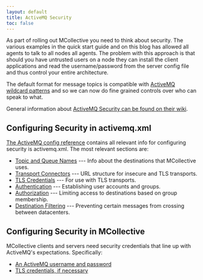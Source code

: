 ```yaml
---
layout: default
title: ActiveMQ Security
toc: false
---
```


[Security]: http://activemq.apache.org/security.html
[Wildcard]: http://activemq.apache.org/wildcards.html
[activemq_config]: /mcollective/deploy/middleware/activemq.html
[mcollective_username]: /mcollective/reference/plugins/connector_activemq.html#configuring-mcollective
[mcollective_tls]: ./activemq_ssl.html#step-2-configure-mcollective-servers

As part of rolling out MCollective you need to think about security. The various examples in the quick start guide and on this blog has allowed all agents to talk to all nodes all agents. The problem with this approach is that should you have untrusted users on a node they can install the client applications and read the username/password from the server config file and thus control your entire architecture.

The default format for message topics is compatible with [ActiveMQ wildcard patterns][Wildcard] and so we can now do fine grained controls over who can speak to what.

General information about [ActiveMQ Security can be found on their wiki][Security].

## Configuring Security in activemq.xml

[The ActiveMQ config reference][activemq_config] contains all relevant info for configuring security is activemq.xml. The most relevant sections are:

* [Topic and Queue Names](/mcollective/deploy/middleware/activemq.html#topic-and-queue-names) --- Info about the destinations that MCollective uses.
* [Transport Connectors](/mcollective/deploy/middleware/activemq.html#transport-connectors) --- URL structure for insecure and TLS transports.
* [TLS Credentials](/mcollective/deploy/middleware/activemq.html#tls-credentials) --- For use with TLS transports.
* [Authentication](/mcollective/deploy/middleware/activemq.html#authentication-users-and-groups) --- Establishing user accounts and groups.
* [Authorization](/mcollective/deploy/middleware/activemq.html#authorization-group-permissions) --- Limiting access to destinations based on group membership.
* [Destination Filtering](/mcollective/deploy/middleware/activemq.html#destination-filtering) --- Preventing certain messages from crossing between datacenters.



## Configuring Security in MCollective

MCollective clients and servers need security credentials that line up with ActiveMQ's expectations. Specifically:

* [An ActiveMQ username and password][mcollective_username]
* [TLS credentials, if necessary][mcollective_tls]

